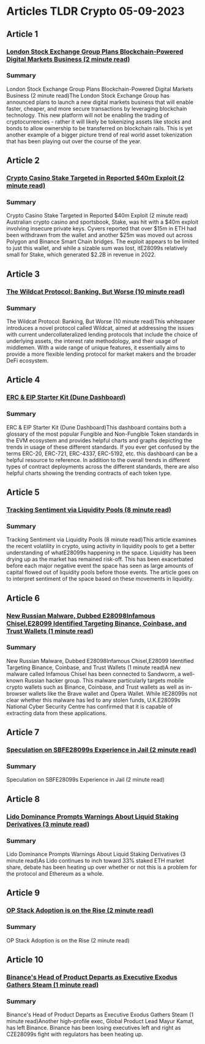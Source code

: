 # Articles TLDR Crypto 05-09-2023

## Article 1
### [London Stock Exchange Group Plans Blockchain-Powered Digital Markets Business (2 minute read)](https://tldr.tech)
### Summary 
 London Stock Exchange Group Plans Blockchain-Powered Digital Markets Business (2 minute read)The London Stock Exchange Group has announced plans to launch a new digital markets business that will enable faster, cheaper, and more secure transactions by leveraging blockchain technology. This new platform will not be enabling the trading of cryptocurrencies - rather it will likely be tokenizing assets like stocks and bonds to allow ownership to be transferred on blockchain rails. This is yet another example of a bigger picture trend of real world asset tokenization that has been playing out over the course of the year.

## Article 2
### [Crypto Casino Stake Targeted in Reported $40m Exploit (2 minute read)](https://tldr.tech)
### Summary 
 Crypto Casino Stake Targeted in Reported $40m Exploit (2 minute read)<br>Australian crypto casino and sportsbook, Stake, was hit with a $40m exploit involving insecure private keys. Cyvers reported that over $15m in ETH had been withdrawn from the wallet and another $25m was moved out across Polygon and Binance Smart Chain bridges. The exploit appears to be limited to just this wallet, and while a sizable sum was lost, itE28099s relatively small for Stake, which generated $2.2B in revenue in 2022.

## Article 3
### [The Wildcat Protocol: Banking, But Worse (10 minute read)](https://tldr.tech)
### Summary 
 The Wildcat Protocol: Banking, But Worse (10 minute read)This whitepaper introduces a novel protocol called Wildcat, aimed at addressing the issues with current undercollateralized lending protocols that include the choice of underlying assets, the interest rate methodology, and their usage of middlemen. With a wide range of unique features, it essentially aims to provide a more flexible lending protocol for market makers and the broader DeFi ecosystem.

## Article 4
### [ERC & EIP Starter Kit (Dune Dashboard)](https://tldr.tech)
### Summary 
 ERC & EIP Starter Kit (Dune Dashboard)This dashboard contains both a glossary of the most popular Fungible and Non-Fungible Token standards in the EVM ecosystem and provides helpful charts and graphs depicting the trends in usage of these different standards. If you ever get confused by the terms ERC-20, ERC-721, ERC-4337, ERC-5192, etc. this dashboard can be a helpful resource to reference. In addition to the overall trends in different types of contract deployments across the different standards, there are also helpful charts showing the trending contracts of each token type.

## Article 5
### [Tracking Sentiment via Liquidity Pools (8 minute read)](https://tldr.tech)
### Summary 
 Tracking Sentiment via Liquidity Pools (8 minute read)</span>This article examines the recent volatility in crypto, using activity in liquidity pools to get a better understanding of whatE28099s happening in the space. Liquidity has been drying up as the market has remained risk-off. This has been exacerbated before each major negative event the space has seen as large amounts of capital flowed out of liquidity pools before those events. The article goes on to interpret sentiment of the space based on these movements in liquidity.</span>

## Article 6
### [New Russian Malware, Dubbed E28098Infamous Chisel,E28099 Identified Targeting Binance, Coinbase, and Trust Wallets (1 minute read)](https://tldr.tech)
### Summary 
 New Russian Malware, Dubbed E28098Infamous Chisel,E28099 Identified Targeting Binance, Coinbase, and Trust Wallets (1 minute read)A new malware called Infamous Chisel has been connected to Sandworm, a well-known Russian hacker group. This malware particularly targets mobile crypto wallets such as Binance, Coinbase, and Trust wallets as well as in-browser wallets like the Brave wallet and Opera Wallet. While itE28099s not clear whether this malware has led to any stolen funds, U.K.E28099s National Cyber Security Centre has confirmed that it is capable of extracting data from these applications.

## Article 7
### [Speculation on SBFE28099s Experience in Jail (2 minute read)](https://tldr.tech)
### Summary 
 Speculation on SBFE28099s Experience in Jail (2 minute read)

## Article 8
### [Lido Dominance Prompts Warnings About Liquid Staking Derivatives (3 minute read)](https://tldr.tech)
### Summary 
 Lido Dominance Prompts Warnings About Liquid Staking Derivatives (3 minute read)As Lido continues to inch toward 33% staked ETH market share, debate has been heating up over whether or not this is a problem for the protocol and Ethereum as a whole.

## Article 9
### [OP Stack Adoption is on the Rise (2 minute read)](https://tldr.tech)
### Summary 
 OP Stack Adoption is on the Rise (2 minute read)

## Article 10
### [Binance's Head of Product Departs as Executive Exodus Gathers Steam (1 minute read)](https://tldr.tech)
### Summary 
 Binance's Head of Product Departs as Executive Exodus Gathers Steam (1 minute read)Another high-profile exec, Global Product Lead Mayur Kamat, has left Binance. Binance has been losing executives left and right as CZE28099s fight with regulators has been heating up.

